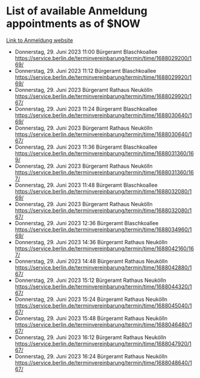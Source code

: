 # List of available Anmeldung appointments as of $NOW
[Link to Anmeldung website](https://service.berlin.de/terminvereinbarung/termin/tag.php?termin=1&anliegen[]=120686&dienstleisterlist=122210,122217,327316,122219,327312,122227,327314,122231,327346,122243,327348,122254,122252,329742,122260,329745,122262,329748,122271,327278,122273,327274,122277,327276,330436,122280,327294,122282,327290,122284,327292,122291,327270,122285,327266,122286,327264,122296,327268,150230,329760,122297,327286,122294,327284,122312,329763,122314,329775,122304,327330,122311,327334,122309,327332,317869,122281,327352,122279,329772,122283,122276,327324,122274,327326,122267,329766,122246,327318,122251,327320,122257,327322,122208,327298,122226,327300&herkunft=http%3A%2F%2Fservice.berlin.de%2Fdienstleistung%2F120686%2F)
- Donnerstag, 29. Juni 2023 11:00 Bürgeramt Blaschkoallee https://service.berlin.de/terminvereinbarung/termin/time/1688029200/169/
- Donnerstag, 29. Juni 2023 11:12 Bürgeramt Blaschkoallee https://service.berlin.de/terminvereinbarung/termin/time/1688029920/169/
- Donnerstag, 29. Juni 2023  Bürgeramt Rathaus Neukölln https://service.berlin.de/terminvereinbarung/termin/time/1688029920/167/
- Donnerstag, 29. Juni 2023 11:24 Bürgeramt Blaschkoallee https://service.berlin.de/terminvereinbarung/termin/time/1688030640/169/
- Donnerstag, 29. Juni 2023  Bürgeramt Rathaus Neukölln https://service.berlin.de/terminvereinbarung/termin/time/1688030640/167/
- Donnerstag, 29. Juni 2023 11:36 Bürgeramt Blaschkoallee https://service.berlin.de/terminvereinbarung/termin/time/1688031360/169/
- Donnerstag, 29. Juni 2023  Bürgeramt Rathaus Neukölln https://service.berlin.de/terminvereinbarung/termin/time/1688031360/167/
- Donnerstag, 29. Juni 2023 11:48 Bürgeramt Blaschkoallee https://service.berlin.de/terminvereinbarung/termin/time/1688032080/169/
- Donnerstag, 29. Juni 2023  Bürgeramt Rathaus Neukölln https://service.berlin.de/terminvereinbarung/termin/time/1688032080/167/
- Donnerstag, 29. Juni 2023 12:36 Bürgeramt Blaschkoallee https://service.berlin.de/terminvereinbarung/termin/time/1688034960/169/
- Donnerstag, 29. Juni 2023 14:36 Bürgeramt Rathaus Neukölln https://service.berlin.de/terminvereinbarung/termin/time/1688042160/167/
- Donnerstag, 29. Juni 2023 14:48 Bürgeramt Rathaus Neukölln https://service.berlin.de/terminvereinbarung/termin/time/1688042880/167/
- Donnerstag, 29. Juni 2023 15:12 Bürgeramt Rathaus Neukölln https://service.berlin.de/terminvereinbarung/termin/time/1688044320/167/
- Donnerstag, 29. Juni 2023 15:24 Bürgeramt Rathaus Neukölln https://service.berlin.de/terminvereinbarung/termin/time/1688045040/167/
- Donnerstag, 29. Juni 2023 15:48 Bürgeramt Rathaus Neukölln https://service.berlin.de/terminvereinbarung/termin/time/1688046480/167/
- Donnerstag, 29. Juni 2023 16:12 Bürgeramt Rathaus Neukölln https://service.berlin.de/terminvereinbarung/termin/time/1688047920/167/
- Donnerstag, 29. Juni 2023 16:24 Bürgeramt Rathaus Neukölln https://service.berlin.de/terminvereinbarung/termin/time/1688048640/167/
